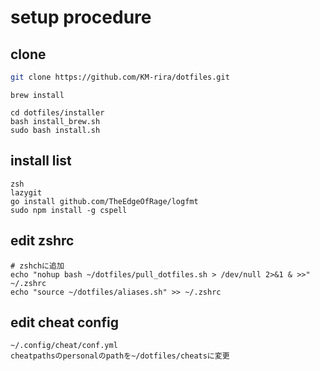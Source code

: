 # setup procedure

## clone
```bash
git clone https://github.com/KM-rira/dotfiles.git
```

```
brew install
```

```
cd dotfiles/installer
bash install_brew.sh
sudo bash install.sh
```

## install list
```
zsh
lazygit
go install github.com/TheEdgeOfRage/logfmt
sudo npm install -g cspell
```

## edit zshrc
```
# zshchに追加
echo "nohup bash ~/dotfiles/pull_dotfiles.sh > /dev/null 2>&1 & >>" ~/.zshrc
echo "source ~/dotfiles/aliases.sh" >> ~/.zshrc
```

## edit cheat config
```
~/.config/cheat/conf.yml
cheatpathsのpersonalのpathを~/dotfiles/cheatsに変更
```

